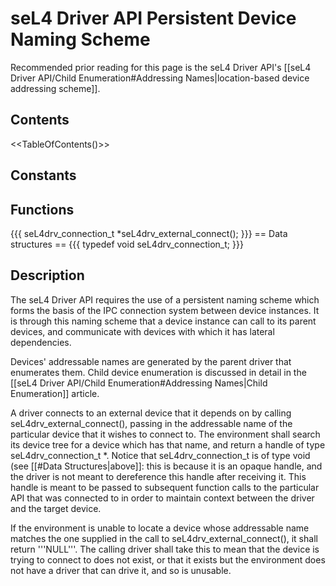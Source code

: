 # seL4 Driver API Persistent Device Naming Scheme


Recommended prior reading for this page is the seL4 Driver API's
\[\[seL4 Driver API/Child Enumeration\#Addressing Names|location-based
device addressing scheme\]\].

## Contents
 &lt;&lt;TableOfContents()&gt;&gt;

## Constants


## Functions
 {{{ seL4drv_connection_t
\*seL4drv_external_connect(); }}} == Data structures == {{{ typedef
void seL4drv_connection_t; }}}

## Description


The seL4 Driver API requires the use of a persistent naming scheme which
forms the basis of the IPC connection system between device instances.
It is through this naming scheme that a device instance can call to its
parent devices, and communicate with devices with which it has lateral
dependencies.

Devices' addressable names are generated by the parent driver that
enumerates them. Child device enumeration is discussed in detail in the
\[\[seL4 Driver API/Child Enumeration\#Addressing Names|Child
Enumeration\]\] article.

A driver connects to an external device that it depends on by calling
seL4drv_external_connect(), passing in the addressable name of the
particular device that it wishes to connect to. The environment shall
search its device tree for a device which has that name, and return a
handle of type seL4drv_connection_t \*. Notice that
seL4drv_connection_t is of type void (see \[\[\#Data
Structures|above\]\]: this is because it is an opaque handle, and the
driver is not meant to dereference this handle after receiving it. This
handle is meant to be passed to subsequent function calls to the
particular API that was connected to in order to maintain context
between the driver and the target device.

If the environment is unable to locate a device whose addressable name
matches the one supplied in the call to seL4drv_external_connect(), it
shall return '''NULL'''. The calling driver shall take this to mean that
the device is trying to connect to does not exist, or that it exists but
the environment does not have a driver that can drive it, and so is
unusable.
